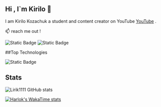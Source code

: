 ## Hi , I`m Kirilo 👋

I am Kirilo Kozachuk a student and content creator on YouTube [YouTube](https://www.youtube.com/@Show0_0) .

:mailbox: reach me out !


![Static Badge](https://img.shields.io/badge/Youtube-%23FF0000?style=social&logo=youtube&logoColor=red&label=yellow&color=green&link=https%3A%2F%2Fwww.youtube.com%2F%40Show0_0)
![Static Badge](https://img.shields.io/badge/Mail-%23EA4335?style=social&logo=Mail&logoColor=red&label=Mail&color=green&link=https%3A%2F%2Fwww.youtube.com%2F%40Show0_0)

##Top Technologies


![Static Badge](https://img.shields.io/badge/javascript-%23F7DF1E?style=social&logo=javascript&logoColor=red&label=javascript&color=green&link=https%3A%2F%2Fwww.youtube.com%2F%40Show0_0)


## Stats 


![Lirik1111 GitHub stats](https://github-readme-stats.vercel.app/api?username=Lirik1111&show_icons=true&theme=transparent)


[![Harlok's WakaTime stats](https://github-readme-stats.vercel.app/api/wakatime?username=Lirik1111)](https://github.com/Lirik1111/github-readme-stats)
